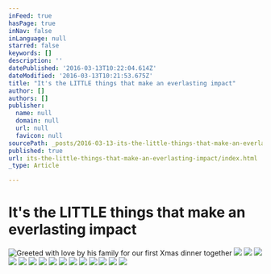 ```yaml
---
inFeed: true
hasPage: true
inNav: false
inLanguage: null
starred: false
keywords: []
description: ''
datePublished: '2016-03-13T10:22:04.614Z'
dateModified: '2016-03-13T10:21:53.675Z'
title: "It's the LITTLE things that make an everlasting impact"
author: []
authors: []
publisher:
  name: null
  domain: null
  url: null
  favicon: null
sourcePath: _posts/2016-03-13-its-the-little-things-that-make-an-everlasting-impact.md
published: true
url: its-the-little-things-that-make-an-everlasting-impact/index.html
_type: Article

---
```

# It's the LITTLE things that make an everlasting impact
![Greeted with love by his family for our first Xmas dinner together](https://s3-us-west-2.amazonaws.com/the-grid-img/p/8c852157dac395b85b5761077944a99a4ae3b20e.jpg)
![](https://the-grid-user-content.s3-us-west-2.amazonaws.com/f70ee987-32bb-4220-b72d-2dfc6bc2f1a2.jpg)
![](https://the-grid-user-content.s3-us-west-2.amazonaws.com/97ab9154-b60d-4174-a911-31a6279e2d23.jpg)
![](https://s3-us-west-2.amazonaws.com/the-grid-img/p/812927d92f1ccec704a6844824f3512b1f14e805.jpg)
![](https://the-grid-user-content.s3-us-west-2.amazonaws.com/6c546814-c1d7-44b9-9846-298564d1cbac.jpg)
![](https://the-grid-user-content.s3-us-west-2.amazonaws.com/d53ea5a6-a5cd-4a27-b0ae-623b6b61aaa5.png)
![](https://the-grid-user-content.s3-us-west-2.amazonaws.com/673915d9-8851-437c-a1e4-368c205f6b88.jpg)
![](https://the-grid-user-content.s3-us-west-2.amazonaws.com/a09e766a-220d-4d05-a6fd-2906c67bc0c4.jpg)
![](https://the-grid-user-content.s3-us-west-2.amazonaws.com/6cfedc84-1c62-46fa-90ed-9071c2fb9be3.jpg)
![](https://the-grid-user-content.s3-us-west-2.amazonaws.com/6059ce9d-fc7e-489c-8740-3aedebaedff5.jpg)
![](https://the-grid-user-content.s3-us-west-2.amazonaws.com/a848fc7b-1c91-43f4-8ec1-af04f4d4e45c.jpg)
![](https://s3-us-west-2.amazonaws.com/the-grid-img/p/71cb7593cf92f933e0c8ffbc7e3d1f1c59e07da7.jpg)
![](https://s3-us-west-2.amazonaws.com/the-grid-img/p/bc98a7d2f3ddbca022059d1b70777d3ae0163706.jpg)
![](https://s3-us-west-2.amazonaws.com/the-grid-img/p/0d28d50601850d3f5275ccde5bc40e4587fdb67b.jpg)
![](https://s3-us-west-2.amazonaws.com/the-grid-img/p/5056d7f76990c958c97f5c07b24a022850c8599e.jpg)
![](https://the-grid-user-content.s3-us-west-2.amazonaws.com/58e36f7f-5e8c-4871-b1d7-4c926beaff54.jpg)